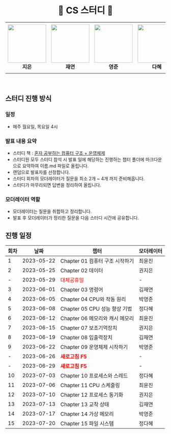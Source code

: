  <div align="center">
  <h1> 🎉 CS 스터디  🎉</h1>
<!--   <p>🎉 CS 스터디</p> -->
</div>


<div align="center">
<table>
    <tr height="160px">
        <td align="center" width="150px">
            <a href="https://github.com/lectura7942"><img height="120px" width="120px" src="https://avatars.githubusercontent.com/u/81620001?v=4"/></a>
            <br />
            <strong>지은</strong>
        </td>
        <td align="center" width="150px">
            <a href="https://github.com/JLake310"><img height="120px" width="120px" src="https://avatars.githubusercontent.com/u/86578246?v=4"/></a>
            <br />
            <strong>재연</strong>
        </td>
        <td align="center" width="150px">
            <a href="https://github.com/hoooolllly"><img height="120px" width="120px" src="https://avatars.githubusercontent.com/u/126573689?v=4"/></a>
            <br />
            <strong>영준</strong>
        </td>
        <td align="center" width="150px">
            <a href="https://github.com/Da-Hye-JUNG"><img height="120px" width="120px" src="https://avatars.githubusercontent.com/u/96599427?v=4"/></a>
            <br />
            <strong>다혜</strong>
        </td>
            <td align="center" width="150px">
            <a href="https://github.com/yunjinchoidev"><img height="120px" width="120px" src="https://avatars.githubusercontent.com/u/89494907?v=4"/></a>
            <br />
            <strong>윤진</strong>
        </td>
    </tr>
</table>
</div>
</br>



## 스터디 진행 방식

### 일정
- 매주 월요일, 목요일 4시

### 발표 내용 요약
- 스터디 책 : [혼자 공부하는 컴퓨터 구조 + 운영체제](https://www.aladin.co.kr/shop/wproduct.aspx?ItemId=299014282)
- 스터디원 모두 스터디 참석 시 발표 일에 해당하는 진행하는 챕터 폴더에 마크다운으로 요약하여 이름.md 파일로 올립니다.
- 랜덤으로 발표자를 선정합니다.
- 스터디 회차의 모더레이터가 질문을 최소 2개 ~ 4개 까지 준비해옵니다.
- 스터디가 마무리되면 답변을 정리하여 올립니다.

### 모더레이터 역할
- 모더레이터는 질문을 취합하고 정리합니다.
- 발표 후 모더레이터가 정리한 질문을 다음 스터디 시간에 공유합니다.


## 진행 일정

| 회차 | 날짜 | 챕터 | 모더레이터 |
|---|---|---|---|
| 1 | 2023-05-22 | Chapter 01 컴퓨터 구조 시작하기 | 최윤진 |
| 2 | 2023-05-25 | Chapter 02 데이터 | 권지은 |
| - | 2023-05-29 | <span style="color:red;">대체공휴일</span> | - |
| 3 | 2023-06-01 | Chapter 03 명령어 | 김재연 |
| 4 | 2023-06-05 | Chapter 04 CPU와 작동 원리 | 박영준 |
| 5 | 2023-06-08 | Chapter 05 CPU 성능 향상 기법 | 정다혜 |
| 6 | 2023-06-12 | Chapter 06 메모리와 캐시 메모리 | 최윤진 |
| 7 | 2023-06-15 | Chapter 07 보조기억장치 | 권지은 |
| 8 | 2023-06-19 | Chapter 08 입출력장치 | 김재연 |
| 9 | 2023-06-22 | Chapter 09 운영체제 시작하기 | 박영준 |
| - | 2023-06-26 | <b style="color:red;">새로고침 F5</b> | - |
| - | 2023-06-29 | <b style="color:red;">새로고침 F5 </b> | - |
| 10 | 2023-07-03 | Chapter 10 프로세스와 스레드 | 정다혜 |
| 11 | 2023-07-06 | Chapter 11 CPU 스케줄링 | 최윤진 |
| 12 | 2023-07-10 | Chapter 12 프로세스 동기화 | 권지은 |
| 13 | 2023-07-13 | Chapter 13 교착 상태 | 김재연 |
| 14 | 2023-07-17 | Chapter 14 가상 메모리 | 박영준 |
| 15 | 2023-07-20 | Chapter 15 파일 시스템 | 정다혜 |






